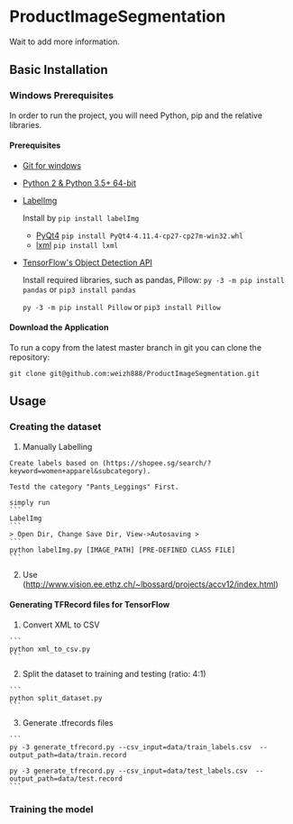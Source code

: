 # ProductImageSegmentation
Wait to add more information.

## Basic Installation

### Windows Prerequisites

In order to run the project, you will need Python, pip and the relative libraries.

#### Prerequisites

  - [Git for windows](https://git-for-windows.github.io/)
  - [Python 2 & Python 3.5+ 64-bit](https://www.python.org/downloads/)
  - [LabelImg](https://github.com/tzutalin/labelImg)

    Install by `pip install labelImg`
      - [PyQt4](https://www.riverbankcomputing.com/software/pyqt/download)
        `pip install PyQt4-4.11.4-cp27-cp27m-win32.whl`
      - [lxml](http://lxml.de/installation.html)
        `pip install lxml`

  - [TensorFlow's Object Detection API](https://github.com/tensorflow/models/tree/master/research/object_detection)

    Install required libraries, such as pandas, Pillow:
    `py -3 -m pip install pandas` or `pip3 install pandas`

    `py -3 -m pip install Pillow` or `pip3 install Pillow`

#### Download the Application

To run a copy from the latest master branch in git you can clone the repository:

```
git clone git@github.com:weizh888/ProductImageSegmentation.git
```

## Usage

### Creating the dataset

  1. Manually Labelling

    Create labels based on (https://shopee.sg/search/?keyword=women+apparel&subcategory).

    Testd the category "Pants_Leggings" First.

    simply run
    ```
    LabelImg
    ```
    > Open Dir, Change Save Dir, View->Autosaving >
    ```
    python labelImg.py [IMAGE_PATH] [PRE-DEFINED CLASS FILE]
    ```
  2. Use (http://www.vision.ee.ethz.ch/~lbossard/projects/accv12/index.html)

#### Generating TFRecord files for TensorFlow

  1. Convert XML to CSV

    ```
    python xml_to_csv.py
    ```
  2. Split the dataset to training and testing (ratio: 4:1)

    ```
    python split_dataset.py
    ```
  3. Generate .tfrecords files

    ```
    py -3 generate_tfrecord.py --csv_input=data/train_labels.csv  --output_path=data/train.record

    py -3 generate_tfrecord.py --csv_input=data/test_labels.csv  --output_path=data/test.record
    ```

### Training the model

